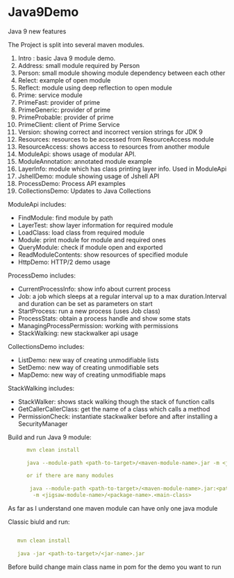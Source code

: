 # Java9Demo

Java 9 new features


The Project is split into several maven modules.


1) Intro : basic Java 9 module demo. 
2) Address: small module required by Person
3) Person: small module showing module dependency between each other
4) Relect: example of open module
5) Reflect: module using deep reflection to open module
6) Prime: service module
7) PrimeFast: provider of prime
8) PrimeGeneric: provider of prime
9) PrimeProbable: provider of prime
10) PrimeClient: client of Prime Service
11) Version: showing correct and incorrect version strings for JDK 9
12) Resources: resources to be accessed from ResourceAccess module
13) ResourceAccess: shows access to resources from another module
14) ModuleApi: shows usage of modular API.
15) ModuleAnnotation: annotated module example
16) LayerInfo: module which has class printing layer info. 
Used in ModuleApi
17) JshellDemo: module showing usage of Jshell API
18) ProcessDemo: Process API examples
19) CollectionsDemo: Updates to Java Collections

ModuleApi includes:

- FindModule: find module by path
- LayerTest: show layer information for required module
- LoadClass: load class from required module
- Module: print module for module and required ones
- QueryModule: check if module open and exported
- ReadModuleContents: show resources of specified module
- HttpDemo: HTTP/2 demo usage

ProcessDemo includes:

- CurrentProcessInfo: show info about current process
- Job:  a job which sleeps at a regular interval up to a max duration.Interval and duration can be set as parameters on start
- StartProcess: run a new process (uses Job class)
- ProcessStats: obtain a process handle and show some stats
- ManagingProcessPermission: working with permissions
- StackWalking: new stackwalker api usage

CollectionsDemo includes:

- ListDemo: new way of creating unmodifiable lists
- SetDemo: new way of creating unmodifiable sets
- MapDemo: new way of creating unmodifiable maps

StackWalking includes:

- StackWalker: shows stack walking though the stack of function calls
- GetCallerCallerClass: get the name of a class which calls a method
- PermissionCheck: instantiate stackwalker before and after installing a SecurityManager

Build and run Java 9 module:
```yaml
      mvn clean install 
      
      java --module-path <path-to-target>/<maven-module-name>.jar -m <jigsaw-module-name>/<package-name>.<main-class>
      
      or if there are many modules
      
       java --module-path <path-to-target>/<maven-module-name>.jar:<path-to-target>/<maven-module-name>.jar
        -m <jigsaw-module-name>/<package-name>.<main-class>
   ```
   As far as I understand one maven module can have only one java module 
   
Classic biuld and run:

```yaml

   mvn clean install
   
   java -jar <path-to-target>/<jar-name>.jar
```   

Before build change main class name in pom for the demo you want to run 